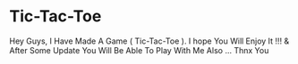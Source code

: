 # Tic-Tac-Toe
Hey Guys, I Have Made A Game ( Tic-Tac-Toe ). I hope You Will Enjoy It !!! &amp; After Some Update You Will Be Able To Play With Me Also ... Thnx You
